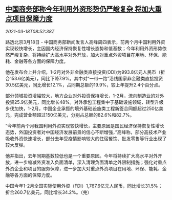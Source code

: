 <!--1616059393000-->
[中国商务部称今年利用外资形势仍严峻复杂 将加大重点项目保障力度](https://cn.reuters.com/article/china-moc-foreign-investment-0318-idCNKBS2BA0TG)
------

<div><i>2021-03-18T08:52:38Z</i></div><p>路透北京3月18日 - 中国商务部新闻发言人高峰周四表示，前两个月中国利用外资实现较快增长，主因国内经济保持恢复性增长态势和低基数；今年利用外资形势依然严峻复杂，将持续扩大高水平对外开放，加大对重点外资项目在用地、环保、能耗、金融等各方面的保障力度。</p><p>他在发布会上并介绍，1-2月对外非金融类直接投资(ODI)为993.8亿元人民币（折合153.6亿美元），同比下降7.9%。其中对“一带一路”沿线国家非金融类直接投资30.5亿美元，同比增长12.1%，占同期总额的19.9%，较上年提升2.4个百分点。</p><p>部分领域投资增幅较大，地方企业对外投资保持增长，1-2月，流向制造业的对外投资25.9亿美元，同比增长48%。对外承包工程集中于基础设施领域，转型升级步伐加快，1-2月，中国企业承揽的境外基础设施类工程新签合同额超过250亿美元，完成营业额超过150亿美元，分别占总额的82.6%和82.7%。</p><p>“今年前两个月我国利用外资实现较快增长，主要原因是国民经济保持恢复性增长态势，外国投资者对中国经济发展前景的信心不断增强，”高峰称，部分高技术产业吸收外资快速增长，部分去年受疫情影响较大的住宿餐饮、批发零售等行业出现了较大反弹。</p><p>他并指出，去年同期基数较低也是一个重要原因。今年将持续扩大高水平对外开放，进一步缩减外资准入负面清单，深入清理负面清单之外限制措施；强化对重点外资企业和项目的服务保障，进一步加大对重点外资项目在用地、环保、能耗、金融等各方面的保障力度。</p><p>中国今年1-2月全国实际使用外资（FDI）1,767.6亿元人民币，同比增长31.5%；折合260.7亿美元，同比增长34.2%。（完）</p>
